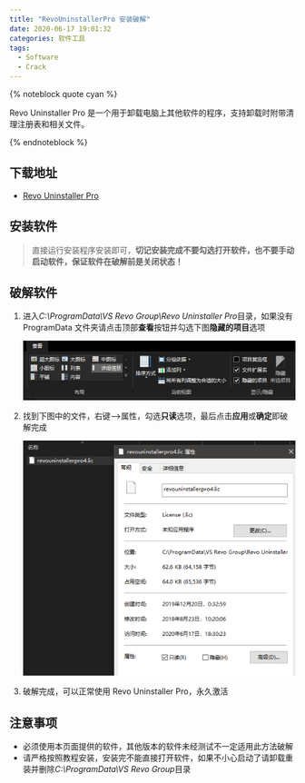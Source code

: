 ```yaml
---
title: "RevoUninstallerPro 安装破解"
date: 2020-06-17 19:01:32
categories: 软件工具
tags:
  - Software
  - Crack
---
```


{% noteblock quote cyan %}

Revo Uninstaller Pro 是一个用于卸载电脑上其他软件的程序，支持卸载时附带清理注册表和相关文件。

{% endnoteblock %}

<!-- more -->

## 下载地址

- [Revo Uninstaller Pro](https://upyun.secriy.com/downloads/RevoUninProSetup.exe)

## 安装软件

> 直接运行安装程序安装即可，**切记安装完成不要勾选打开软件，也不要手动启动软件，保证软件在破解前是关闭状态！**

## 破解软件

1. 进入*C:\ProgramData\VS Revo Group\Revo Uninstaller Pro*目录，如果没有 ProgramData 文件夹请点击顶部**查看**按钮并勾选下图**隐藏的项目**选项

   ![](RevoUninstallerPro-%E5%AE%89%E8%A3%85%E7%A0%B4%E8%A7%A3/image-20200617191142607.png)

2. 找到下图中的文件，右键-->属性，勾选**只读**选项，最后点击**应用**或**确定**即破解完成

   ![](RevoUninstallerPro-%E5%AE%89%E8%A3%85%E7%A0%B4%E8%A7%A3/image-20200617191313815.png)

3. 破解完成，可以正常使用 Revo Uninstaller Pro，永久激活

## 注意事项

- 必须使用本页面提供的软件，其他版本的软件未经测试不一定适用此方法破解
- 请严格按照教程安装，安装完不能直接打开软件，如果不小心启动了请卸载重装并删除*C:\ProgramData\VS Revo Group*目录
